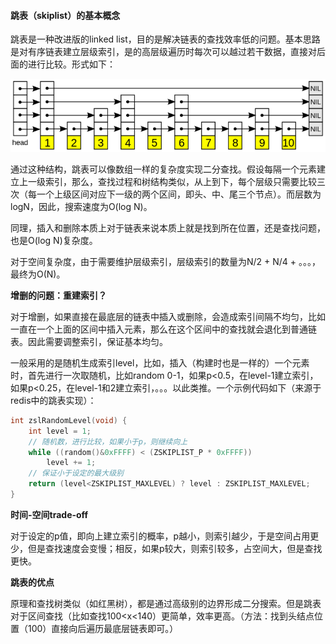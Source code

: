 #### 跳表（skiplist）的基本概念



跳表是一种改进版的linked list，目的是解决链表的查找效率低的问题。基本思路是对有序链表建立层级索引，是的高层级遍历时每次可以越过若干数据，直接对后面的进行比较。形式如下：

![image-20210712160057643](assets/image-20210712160057643.png)



通过这种结构，跳表可以像数组一样的复杂度实现二分查找。假设每隔一个元素建立上一级索引，那么，查找过程和树结构类似，从上到下，每个层级只需要比较三次（每一个上级区间对应下一级的两个区间，即头、中、尾三个节点）。而层数为logN，因此，搜索速度为O(log N)。

同理，插入和删除本质上对于链表来说本质上就是找到所在位置，还是查找问题，也是O(log N)复杂度。

对于空间复杂度，由于需要维护层级索引，层级索引的数量为N/2 + N/4 + 。。。，最终为O(N)。



**增删的问题：重建索引？**

对于增删，如果直接在最底层的链表中插入或删除，会造成索引间隔不均匀，比如一直在一个上面的区间中插入元素，那么在这个区间中的查找就会退化到普通链表。因此需要调整索引，保证基本均匀。

一般采用的是随机生成索引level，比如，插入（构建时也是一样的）一个元素时，首先进行一次取随机，比如random 0-1，如果p<0.5，在level-1建立索引，如果p<0.25，在level-1和2建立索引，。。。以此类推。一个示例代码如下（来源于redis中的跳表实现）：

~~~c
int zslRandomLevel(void) {
    int level = 1;
    // 随机数，进行比较，如果小于p，则继续向上
    while ((random()&0xFFFF) < (ZSKIPLIST_P * 0xFFFF))
        level += 1;
    // 保证小于设定的最大级别
    return (level<ZSKIPLIST_MAXLEVEL) ? level : ZSKIPLIST_MAXLEVEL;
}
~~~



**时间-空间trade-off**

对于设定的p值，即向上建立索引的概率，p越小，则索引越少，于是空间占用更少，但是查找速度会变慢；相反，如果p较大，则索引较多，占空间大，但是查找更快。



**跳表的优点**

原理和查找树类似（如红黑树），都是通过高级别的边界形成二分搜索。但是跳表对于区间查找（比如查找100<x<140）更简单，效率更高。（方法：找到头结点位置（100）直接向后遍历最底层链表即可。）

































